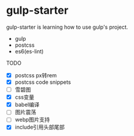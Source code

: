 # gulp-starter

gulp-starter is learning how to use gulp's project.

- gulp
- postcss
- es6(es-lint)



TODO

- [x] postcss px转rem
- [x] postcss code snippets
- [ ] 雪碧图
- [x] css变量
- [x] babel编译
- [ ] 图片震荡
- [ ] webp图片支持
- [x] include引用头部尾部
